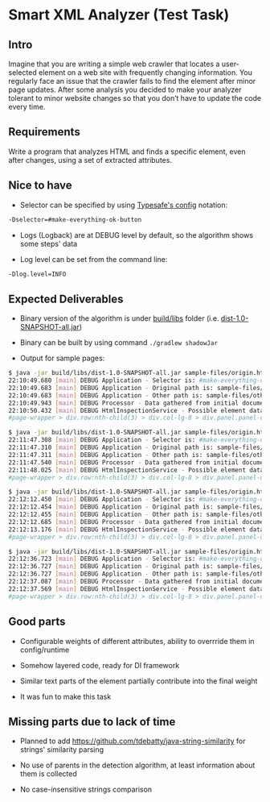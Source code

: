 # Smart XML Analyzer (Test Task)

## Intro

Imagine that you are writing a simple web crawler that locates a user-selected element on a web site with frequently changing information. You regularly face an issue that the crawler fails to find the element after minor page updates. After some analysis you decided to make your analyzer tolerant to minor website changes so that you don’t have to update the code every time.

## Requirements

Write a program that analyzes HTML and finds a specific element, even after changes, using a set of extracted attributes. 

## Nice to have

* Selector can be specified by using [Typesafe's config](https://github.com/lightbend/config) notation:
```bash
-Dselector=#make-everything-ok-button
```

* Logs (Logback) are at DEBUG level by default, so the algorithm shows some steps' data

* Log level can be set from the command line:

```bash
-Dlog.level=INFO
```

## Expected Deliverables

* Binary version of the algorithm is under [build/libs](build/libs) folder (i.e. [dist-1.0-SNAPSHOT-all.jar](build/libs/dist-1.0-SNAPSHOT-all.jar))

* Binary can be built by using command `./gradlew shadowJar`

* Output for sample pages:
```bash
$ java -jar build/libs/dist-1.0-SNAPSHOT-all.jar sample-files/origin.html sample-files/other-1.html
22:10:49.680 [main] DEBUG Application - Selector is: #make-everything-ok-button
22:10:49.683 [main] DEBUG Application - Original path is: sample-files/origin.html
22:10:49.683 [main] DEBUG Application - Other path is: sample-files/other-1.html
22:10:49.943 [main] DEBUG Processor - Data gathered from initial document: HtmlOriginData(tagName=a, text=[Make, everything, OK], cssPath=#make-everything-ok-button, attributes={id=[make-everything-ok-button], class=[btn, btn-success], href=[#ok], title=[Make-Button], rel=[next], onclick=[javascript:window.okDone(), return false]})
22:10:50.432 [main] DEBUG HtmlInspectionService - Possible element data: WeightAndData(weight=21310.0, data=HtmlOriginData(tagName=a, text=[Make, everything, OK], cssPath=#page-wrapper > div.row:nth-child(3) > div.col-lg-8 > div.panel.panel-default > div.panel-body > a.btn.btn-success, attributes={class=[btn, btn-success], href=[#check-and-ok], title=[Make-Button], rel=[done], onclick=[javascript:window.okDone(), return false]}))
#page-wrapper > div.row:nth-child(3) > div.col-lg-8 > div.panel.panel-default > div.panel-body > a.btn.btn-success
```

```bash
$ java -jar build/libs/dist-1.0-SNAPSHOT-all.jar sample-files/origin.html sample-files/other-2.html
22:11:47.308 [main] DEBUG Application - Selector is: #make-everything-ok-button
22:11:47.310 [main] DEBUG Application - Original path is: sample-files/origin.html
22:11:47.311 [main] DEBUG Application - Other path is: sample-files/other-2.html
22:11:47.540 [main] DEBUG Processor - Data gathered from initial document: HtmlOriginData(tagName=a, text=[Make, everything, OK], cssPath=#make-everything-ok-button, attributes={id=[make-everything-ok-button], class=[btn, btn-success], href=[#ok], title=[Make-Button], rel=[next], onclick=[javascript:window.okDone(), return false]})
22:11:48.025 [main] DEBUG HtmlInspectionService - Possible element data: WeightAndData(weight=11410.0, data=HtmlOriginData(tagName=a, text=[Make, everything, OK], cssPath=#page-wrapper > div.row:nth-child(3) > div.col-lg-8 > div.panel.panel-default > div.panel-body > div.some-container > a.btn.test-link-ok, attributes={class=[btn, test-link-ok], href=[#ok], title=[Make-Button], rel=[next], onclick=[javascript:window.okComplete(), return false]}))
#page-wrapper > div.row:nth-child(3) > div.col-lg-8 > div.panel.panel-default > div.panel-body > div.some-container > a.btn.test-link-ok
```

```bash
$ java -jar build/libs/dist-1.0-SNAPSHOT-all.jar sample-files/origin.html sample-files/other-3.html
22:12:12.450 [main] DEBUG Application - Selector is: #make-everything-ok-button
22:12:12.454 [main] DEBUG Application - Original path is: sample-files/origin.html
22:12:12.455 [main] DEBUG Application - Other path is: sample-files/other-3.html
22:12:12.685 [main] DEBUG Processor - Data gathered from initial document: HtmlOriginData(tagName=a, text=[Make, everything, OK], cssPath=#make-everything-ok-button, attributes={id=[make-everything-ok-button], class=[btn, btn-success], href=[#ok], title=[Make-Button], rel=[next], onclick=[javascript:window.okDone(), return false]})
22:12:13.176 [main] DEBUG HtmlInspectionService - Possible element data: WeightAndData(weight=21400.0, data=HtmlOriginData(tagName=a, text=[Do, anything, perfect], cssPath=#page-wrapper > div.row:nth-child(3) > div.col-lg-8 > div.panel.panel-default > div.panel-footer > a.btn.btn-success, attributes={class=[btn, btn-success], href=[#ok], title=[Do-Link], rel=[next], onclick=[javascript:window.okDone(), return false]}))
#page-wrapper > div.row:nth-child(3) > div.col-lg-8 > div.panel.panel-default > div.panel-footer > a.btn.btn-success
```

```bash
$ java -jar build/libs/dist-1.0-SNAPSHOT-all.jar sample-files/origin.html sample-files/other-4.html
22:12:36.723 [main] DEBUG Application - Selector is: #make-everything-ok-button
22:12:36.727 [main] DEBUG Application - Original path is: sample-files/origin.html
22:12:36.727 [main] DEBUG Application - Other path is: sample-files/other-4.html
22:12:37.087 [main] DEBUG Processor - Data gathered from initial document: HtmlOriginData(tagName=a, text=[Make, everything, OK], cssPath=#make-everything-ok-button, attributes={id=[make-everything-ok-button], class=[btn, btn-success], href=[#ok], title=[Make-Button], rel=[next], onclick=[javascript:window.okDone(), return false]})
22:12:37.569 [main] DEBUG HtmlInspectionService - Possible element data: WeightAndData(weight=21400.0, data=HtmlOriginData(tagName=a, text=[Do, all, GREAT], cssPath=#page-wrapper > div.row:nth-child(3) > div.col-lg-8 > div.panel.panel-default > div.panel-footer > a.btn.btn-success, attributes={class=[btn, btn-success], href=[#ok], title=[Make-Button], rel=[next], onclick=[javascript:window.okFinalize(), return false]}))
#page-wrapper > div.row:nth-child(3) > div.col-lg-8 > div.panel.panel-default > div.panel-footer > a.btn.btn-success
```

## Good parts

* Configurable weights of different attributes, ability to overrride them in config/runtime

* Somehow layered code, ready for DI framework

* Similar text parts of the element partially contribute into the final weight 

* It was fun to make this task


## Missing parts due to lack of time

* Planned to add https://github.com/tdebatty/java-string-similarity for strings' similarity parsing

* No use of parents in the detection algorithm, at least information about them is collected

* No case-insensitive strings comparison
